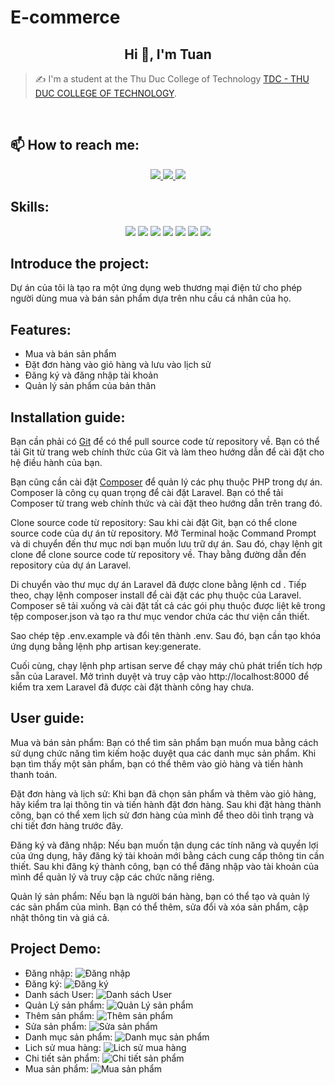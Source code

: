 # E-commerce
<h2 align="center">Hi 👋, I'm Tuan</h2>
<p align="center">
</p>

> ✍ I'm a student at the Thu Duc College of Technology [TDC - THU DUC COLLEGE OF TECHNOLOGY](https://el.tdc.edu.vn/).

<br />

## 📫 How to reach me:

<p align="center">
  <a href="https://www.facebook.com/profile.php?id=100045664062141&mibextid=ZbWKwL" alt="Facebook">
    <img src="https://img.icons8.com/fluent/48/000000/facebook-new.png" target="_blank" />
  </a> 
  <a href="https://github.com/TATTRAN25" alt="Github">
    <img src="https://img.icons8.com/fluent/48/000000/github.png"/>
  </a> 
  <a href="trananhtuan.tdc.2223@gmail.com" alt="Email">
    <img src="https://img.icons8.com/fluent/48/000000/mailing.png"/>
  </a>
</p>

## Skills:
<p align="center">
  <img src="https://img.icons8.com/color/48/000000/mysql-logo.png"/>
  <img src="https://img.icons8.com/color/48/000000/git.png"/>
  <img src="https://img.icons8.com/color/48/000000/github-2.png"/>
  <img src="https://img.icons8.com/color/48/000000/visual-studio-code-2019.png"/>
  <img src="https://img.icons8.com/color/48/null/visual-studio--v2.png"/>
  <img src="https://img.icons8.com/dusk/48/000000/anaconda.png"/>
  <img src="https://img.icons8.com/fluent/48/000000/spyder-ide.png"/>
</p>

## Introduce the project:
<p>
Dự án của tôi là tạo ra một ứng dụng web thương mại điện tử cho phép người dùng mua và bán sản phẩm dựa trên nhu cầu cá nhân của họ.
</p>

## Features:
- Mua và bán sản phẩm
- Đặt đơn hàng vào giỏ hàng và lưu vào lịch sử
- Đăng ký và đăng nhập tài khoản
- Quản lý sản phẩm của bản thân

## Installation guide:
<p>Bạn cần phải có <a href="https://git-scm.com/">Git</a> để có thể pull source code từ repository về. Bạn có thể tải Git từ trang web chính thức của Git và làm theo hướng dẫn để cài đặt cho hệ điều hành của bạn.</p>
<p>Bạn cũng cần cài đặt <a href="https://getcomposer.org/">Composer</a> để quản lý các phụ thuộc PHP trong dự án. Composer là công cụ quan trọng để cài đặt Laravel. Bạn có thể tải Composer từ trang web chính thức và cài đặt theo hướng dẫn trên trang đó.</p>
<p>Clone source code từ repository:
Sau khi cài đặt Git, bạn có thể clone source code của dự án từ repository. Mở Terminal hoặc Command Prompt và di chuyển đến thư mục nơi bạn muốn lưu trữ dự án. Sau đó, chạy lệnh git clone <link-repository> để clone source code từ repository về. Thay <link-repository> bằng đường dẫn đến repository của dự án Laravel.</p>
<p>Di chuyển vào thư mục dự án Laravel đã được clone bằng lệnh cd <tên-dự-án>. Tiếp theo, chạy lệnh composer install để cài đặt các phụ thuộc của Laravel. Composer sẽ tải xuống và cài đặt tất cả các gói phụ thuộc được liệt kê trong tệp composer.json và tạo ra thư mục vendor chứa các thư viện cần thiết.</p>
<p>Sao chép tệp .env.example và đổi tên thành .env. Sau đó, bạn cần tạo khóa ứng dụng bằng lệnh php artisan key:generate.</p>
<p>Cuối cùng, chạy lệnh php artisan serve để chạy máy chủ phát triển tích hợp sẵn của Laravel. Mở trình duyệt và truy cập vào http://localhost:8000 để kiểm tra xem Laravel đã được cài đặt thành công hay chưa.</p>

## User guide:
<p>Mua và bán sản phẩm: Bạn có thể tìm sản phẩm bạn muốn mua bằng cách sử dụng chức năng tìm kiếm hoặc duyệt qua các danh mục sản phẩm. Khi bạn tìm thấy một sản phẩm, bạn có thể thêm vào giỏ hàng và tiến hành thanh toán.</p>
<p>Đặt đơn hàng và lịch sử: Khi bạn đã chọn sản phẩm và thêm vào giỏ hàng, hãy kiểm tra lại thông tin và tiến hành đặt đơn hàng. Sau khi đặt hàng thành công, bạn có thể xem lịch sử đơn hàng của mình để theo dõi tình trạng và chi tiết đơn hàng trước đây.</p>
<p>Đăng ký và đăng nhập: Nếu bạn muốn tận dụng các tính năng và quyền lợi của ứng dụng, hãy đăng ký tài khoản mới bằng cách cung cấp thông tin cần thiết. Sau khi đăng ký thành công, bạn có thể đăng nhập vào tài khoản của mình để quản lý và truy cập các chức năng riêng.</p>
<p>Quản lý sản phẩm: Nếu bạn là người bán hàng, bạn có thể tạo và quản lý các sản phẩm của mình. Bạn có thể thêm, sửa đổi và xóa sản phẩm, cập nhật thông tin và giá cả.</p>

## Project Demo:
- Đăng nhập:
![Đăng nhập](ReadMe/Images/DangNhap.png)
- Đăng ký:
![Đăng ký](ReadMe/Images/DangKy.png)
- Danh sách User:
![Danh sách User](ReadMe/Images/DanhSachUser.png)
- Quản Lý sản phẩm:
![Quản Lý sản phẩm](ReadMe/Images/QuanLySanPham.png)
- Thêm sản phẩm:
![Thêm sản phẩm](ReadMe/Images/ThemSanPham.png)
- Sửa sản phẩm:
![Sửa sản phẩm](ReadMe/Images/SuaSanPham.png)
- Danh mục sản phẩm:
![Danh mục sản phẩm](ReadMe/Images/DanhMucSP.png)
- Lich sử mua hàng:
![Lich sử mua hàng](ReadMe/Images/LichSuMuaHang.png)
- Chi tiết sản phẩm:
![Chi tiết sản phẩm](ReadMe/Images/ChiTietSanPham.png)
- Mua sản phẩm:
![Mua sản phẩm](ReadMe/Images/MuaSanPham.png)


